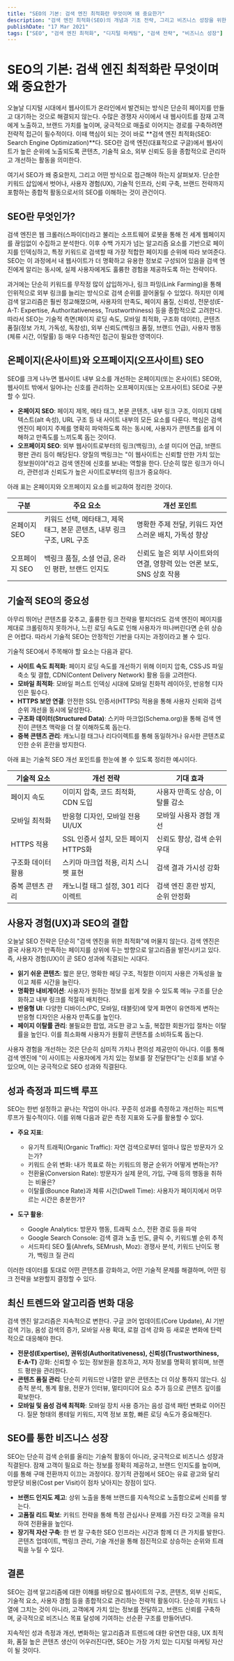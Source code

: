 ```yaml
---
title: "SEO의 기본: 검색 엔진 최적화란 무엇이며 왜 중요한가"
description: "검색 엔진 최적화(SEO)의 개념과 기초 전략, 그리고 비즈니스 성장을 위한 활용 방안을 다룹니다."
publishDate: "17 Mar 2021"
tags: ["SEO", "검색 엔진 최적화", "디지털 마케팅", "검색 전략", "비즈니스 성장"]
---
```


# SEO의 기본: 검색 엔진 최적화란 무엇이며 왜 중요한가

오늘날 디지털 시대에서 웹사이트가 온라인에서 발견되는 방식은 단순히 페이지를 만들고 대기하는 것으로 해결되지 않는다. 수많은 경쟁자 사이에서 내 웹사이트를 잠재 고객에게 노출하고, 브랜드 가치를 높이며, 궁극적으로 매출로 이어지는 경로를 구축하려면 전략적 접근이 필수적이다. 이때 핵심이 되는 것이 바로 **검색 엔진 최적화(SEO: Search Engine Optimization)**다. SEO란 검색 엔진(대표적으로 구글)에서 웹사이트가 높은 순위에 노출되도록 콘텐츠, 기술적 요소, 외부 신뢰도 등을 종합적으로 관리하고 개선하는 활동을 의미한다.

여기서 SEO가 왜 중요한지, 그리고 어떤 방식으로 접근해야 하는지 살펴보자. 단순한 키워드 삽입에서 벗어나, 사용자 경험(UX), 기술적 인프라, 신뢰 구축, 브랜드 전략까지 포함하는 종합적 활동으로서의 SEO를 이해하는 것이 관건이다.

## SEO란 무엇인가?

검색 엔진은 웹 크롤러(스파이더)라고 불리는 소프트웨어 로봇을 통해 전 세계 웹페이지를 끊임없이 수집하고 분석한다. 이후 수백 가지가 넘는 알고리즘 요소를 기반으로 페이지를 인덱싱하고, 특정 키워드로 검색할 때 가장 적합한 페이지를 순위에 따라 보여준다. SEO는 이 과정에서 내 웹사이트가 더 명확하고 유용한 정보로 구성되어 있음을 검색 엔진에게 알리는 동시에, 실제 사용자에게도 훌륭한 경험을 제공하도록 하는 전략이다.

과거에는 단순히 키워드를 무작정 많이 삽입하거나, 링크 파밍(Link Farming)을 통해 인위적으로 외부 링크를 늘리는 방식으로 검색 순위를 끌어올릴 수 있었다. 하지만 이제 검색 알고리즘은 훨씬 정교해졌으며, 사용자의 만족도, 페이지 품질, 신뢰성, 전문성(E-A-T: Expertise, Authoritativeness, Trustworthiness) 등을 종합적으로 고려한다. 따라서 SEO는 기술적 측면(페이지 로딩 속도, 모바일 최적화, 구조화 데이터), 콘텐츠 품질(정보 가치, 가독성, 독창성), 외부 신뢰도(백링크 품질, 브랜드 언급), 사용자 행동(체류 시간, 이탈률) 등 매우 다층적인 접근이 필요한 영역이다.

## 온페이지(온사이트)와 오프페이지(오프사이트) SEO

SEO를 크게 나누면 웹사이트 내부 요소를 개선하는 온페이지(또는 온사이트) SEO와, 웹사이트 밖에서 일어나는 신호를 관리하는 오프페이지(또는 오프사이트) SEO로 구분할 수 있다.

- **온페이지 SEO**: 페이지 제목, 메타 태그, 본문 콘텐츠, 내부 링크 구조, 이미지 대체 텍스트(alt 속성), URL 구조 등 내 사이트 내부의 모든 요소를 다룬다. 핵심은 검색 엔진이 페이지 주제를 명확히 파악하도록 하는 동시에, 사용자가 콘텐츠를 쉽게 이해하고 만족도를 느끼도록 돕는 것이다.
- **오프페이지 SEO**: 외부 웹사이트로부터의 링크(백링크), 소셜 미디어 언급, 브랜드 평판 관리 등이 해당된다. 양질의 백링크는 "이 웹사이트는 신뢰할 만한 가치 있는 정보원이야"라고 검색 엔진에 신호를 보내는 역할을 한다. 단순히 많은 링크가 아니라, 관련성과 신뢰도가 높은 사이트로부터의 링크가 중요하다.

아래 표는 온페이지와 오프페이지 요소를 비교하여 정리한 것이다.

| 구분          | 주요 요소                                           | 개선 포인트                                 |
|---------------|----------------------------------------------------|---------------------------------------------|
| 온페이지 SEO   | 키워드 선택, 메타태그, 제목 태그, 본문 콘텐츠, 내부 링크 구조, URL 구조 | 명확한 주제 전달, 키워드 자연스러운 배치, 가독성 향상 |
| 오프페이지 SEO | 백링크 품질, 소셜 언급, 온라인 평판, 브랜드 인지도       | 신뢰도 높은 외부 사이트와의 연결, 영향력 있는 언론 보도, SNS 상호 작용 |

## 기술적 SEO의 중요성

아무리 뛰어난 콘텐츠를 갖추고, 훌륭한 링크 전략을 펼치더라도 검색 엔진이 페이지를 제대로 크롤링하지 못하거나, 느린 로딩 속도로 인해 사용자가 떠나버린다면 순위 상승은 어렵다. 따라서 기술적 SEO는 안정적인 기반을 다지는 과정이라고 볼 수 있다.

기술적 SEO에서 주목해야 할 요소는 다음과 같다.

- **사이트 속도 최적화**: 페이지 로딩 속도를 개선하기 위해 이미지 압축, CSS·JS 파일 축소 및 결합, CDN(Content Delivery Network) 활용 등을 고려한다.
- **모바일 최적화**: 모바일 퍼스트 인덱싱 시대에 모바일 친화적 레이아웃, 반응형 디자인은 필수다.
- **HTTPS 보안 연결**: 안전한 SSL 인증서(HTTPS) 적용을 통해 사용자 신뢰와 검색 순위 개선을 동시에 달성한다.
- **구조화 데이터(Structured Data)**: 스키마 마크업(Schema.org)을 통해 검색 엔진이 콘텐츠 맥락을 더 잘 이해하도록 돕는다.
- **중복 콘텐츠 관리**: 캐노니컬 태그나 리다이렉트를 통해 동일하거나 유사한 콘텐츠로 인한 순위 혼란을 방지한다.

아래 표는 기술적 SEO 개선 포인트를 한눈에 볼 수 있도록 정리한 예시이다.

| 기술적 요소         | 개선 전략                                       | 기대 효과                   |
|---------------------|------------------------------------------------|----------------------------|
| 페이지 속도         | 이미지 압축, 코드 최적화, CDN 도입               | 사용자 만족도 상승, 이탈률 감소 |
| 모바일 최적화       | 반응형 디자인, 모바일 전용 UI/UX                 | 모바일 사용자 경험 개선       |
| HTTPS 적용          | SSL 인증서 설치, 모든 페이지 HTTPS화             | 신뢰도 향상, 검색 순위 우대     |
| 구조화 데이터 활용   | 스키마 마크업 적용, 리치 스니펫 표현             | 검색 결과 가시성 강화           |
| 중복 콘텐츠 관리     | 캐노니컬 태그 설정, 301 리다이렉트              | 검색 엔진 혼란 방지, 순위 안정화 |

## 사용자 경험(UX)과 SEO의 결합

오늘날 SEO 전략은 단순히 "검색 엔진을 위한 최적화"에 머물지 않는다. 검색 엔진은 결국 사용자가 만족하는 페이지를 상위에 두는 방향으로 알고리즘을 발전시키고 있다. 즉, 사용자 경험(UX)이 곧 SEO 성과에 직결되는 시대다.

- **읽기 쉬운 콘텐츠**: 짧은 문단, 명확한 헤딩 구조, 적절한 이미지 사용은 가독성을 높이고 체류 시간을 늘린다.
- **명확한 내비게이션**: 사용자가 원하는 정보를 쉽게 찾을 수 있도록 메뉴 구조를 단순화하고 내부 링크를 적절히 배치한다.
- **반응형 UI**: 다양한 디바이스(PC, 모바일, 태블릿)에 맞게 화면이 유연하게 변하는 반응형 디자인은 사용자 만족도를 높인다.
- **페이지 이탈률 관리**: 불필요한 팝업, 과도한 광고 노출, 복잡한 회원가입 절차는 이탈률을 높인다. 이를 최소화해 사용자가 원활히 콘텐츠를 소비하도록 돕는다.

사용자 경험을 개선하는 것은 단순히 심미적 가치나 편의성 제공만이 아니다. 이를 통해 검색 엔진에 "이 사이트는 사용자에게 가치 있는 정보를 잘 전달한다"는 신호를 보낼 수 있으며, 이는 궁극적으로 SEO 성과와 직결된다.

## 성과 측정과 피드백 루프

SEO는 한번 설정하고 끝나는 작업이 아니다. 꾸준히 성과를 측정하고 개선하는 피드백 루프가 필수적이다. 이를 위해 다음과 같은 측정 지표와 도구를 활용할 수 있다.

- **주요 지표**:
  - 유기적 트래픽(Organic Traffic): 자연 검색으로부터 얼마나 많은 방문자가 오는가?
  - 키워드 순위 변화: 내가 목표로 하는 키워드의 평균 순위가 어떻게 변하는가?
  - 전환율(Conversion Rate): 방문자가 실제 문의, 가입, 구매 등의 행동을 취하는 비율은?
  - 이탈률(Bounce Rate)과 체류 시간(Dwell Time): 사용자가 페이지에서 머무르는 시간은 충분한가?

- **도구 활용**:
  - Google Analytics: 방문자 행동, 트래픽 소스, 전환 경로 등을 파악
  - Google Search Console: 검색 결과 노출 빈도, 클릭 수, 키워드별 순위 추적
  - 서드파티 SEO 툴(Ahrefs, SEMrush, Moz): 경쟁사 분석, 키워드 난이도 평가, 백링크 질 관리

이러한 데이터를 토대로 어떤 콘텐츠를 강화하고, 어떤 기술적 문제를 해결하며, 어떤 링크 전략을 보완할지 결정할 수 있다.

## 최신 트렌드와 알고리즘 변화 대응

검색 엔진 알고리즘은 지속적으로 변한다. 구글 코어 업데이트(Core Update), AI 기반 검색 기능, 음성 검색의 증가, 모바일 사용 확대, 로컬 검색 강화 등 새로운 변화에 탄력적으로 대응해야 한다.

- **전문성(Expertise), 권위성(Authoritativeness), 신뢰성(Trustworthiness, E-A-T)** 강화: 신뢰할 수 있는 정보원을 참조하고, 저자 정보를 명확히 밝히며, 브랜드 평판을 관리한다.
- **콘텐츠 품질 관리**: 단순히 키워드만 나열한 얕은 콘텐츠는 더 이상 통하지 않는다. 심층적 분석, 통계 활용, 전문가 인터뷰, 멀티미디어 요소 추가 등으로 콘텐츠 깊이를 확보한다.
- **모바일 및 음성 검색 최적화**: 모바일 장치 사용 증가는 음성 검색 패턴 변화로 이어진다. 질문 형태의 롱테일 키워드, 지역 정보 포함, 빠른 로딩 속도가 중요해진다.

## SEO를 통한 비즈니스 성장

SEO는 단순히 검색 순위를 올리는 기술적 활동이 아니라, 궁극적으로 비즈니스 성장과 직결된다. 잠재 고객이 필요로 하는 정보를 정확히 제공하고, 브랜드 인지도를 높이며, 이를 통해 구매 전환까지 이끄는 과정이다. 장기적 관점에서 SEO는 유료 광고와 달리 방문당 비용(Cost per Visit)이 점차 낮아지는 장점이 있다.

- **브랜드 인지도 제고**: 상위 노출을 통해 브랜드를 지속적으로 노출함으로써 신뢰를 쌓는다.
- **고품질 리드 확보**: 키워드 전략을 통해 특정 관심사나 문제를 가진 타깃 고객을 유치하여 전환율을 높인다.
- **장기적 자산 구축**: 한 번 잘 구축한 SEO 인프라는 시간과 함께 더 큰 가치를 발한다. 콘텐츠 업데이트, 백링크 관리, 기술 개선을 통해 점진적으로 상승하는 순위와 트래픽을 누릴 수 있다.

## 결론

SEO는 검색 알고리즘에 대한 이해를 바탕으로 웹사이트의 구조, 콘텐츠, 외부 신뢰도, 기술적 요소, 사용자 경험 등을 종합적으로 관리하는 전략적 활동이다. 단순히 키워드 나열에 그치는 것이 아니라, 고객에게 가치 있는 정보를 전달하고, 브랜드 신뢰를 구축하며, 궁극적으로 비즈니스 목표 달성에 기여하는 선순환 구조를 만들어낸다.

지속적인 성과 측정과 개선, 변화하는 알고리즘과 트렌드에 대한 유연한 대응, UX 최적화, 품질 높은 콘텐츠 생산이 어우러진다면, SEO는 가장 가치 있는 디지털 마케팅 자산이 될 것이다.